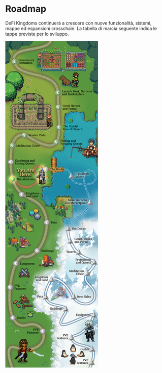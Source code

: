 # Roadmap

DeFi Kingdoms continuerà a crescere con nuove funzionalità, sistemi, mappe ed espansioni crosschain. La tabella di marcia seguente indica le tappe previste per lo sviluppo.

![](../.gitbook/assets/DFK-ROADMAP1.19.22.png)
